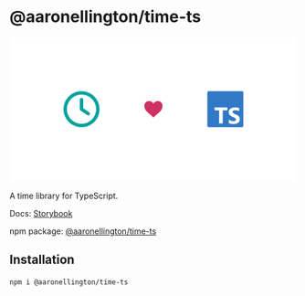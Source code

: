# @aaronellington/time-ts

![time-ts logo](./ops/images/time-ts.png)

A time library for TypeScript.

Docs: [Storybook](https://aaronellington.github.io/time-ts/)

npm package: [@aaronellington/time-ts](https://www.npmjs.com/package/@aaronellington/time-ts)

## Installation

```shell
npm i @aaronellington/time-ts
```
